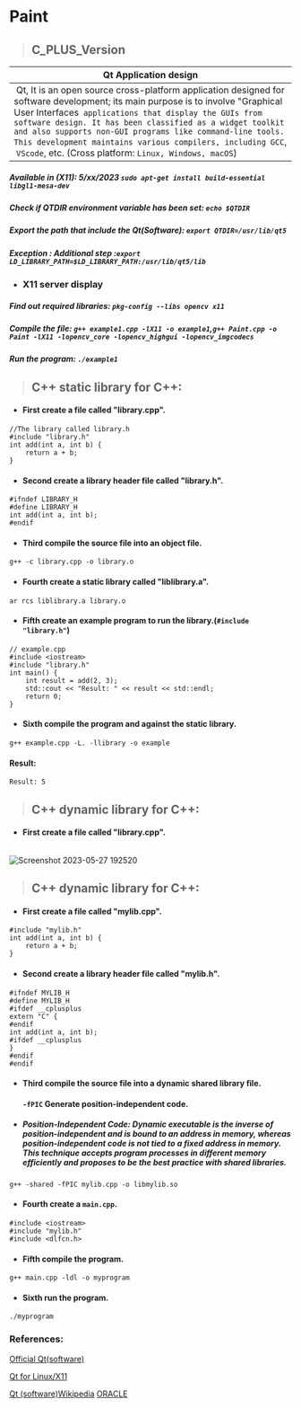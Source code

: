 # Paint

> ## C_PLUS_Version

|Qt Application design|
| --- | 
|  Qt, It is an open source cross-platform application designed for software development; its main purpose is to involve "Graphical User Interfaces` applications that display the GUIs from software design. It has been classified as a widget toolkit and also supports non-GUI programs like command-line tools. This development maintains various compilers, including GCC`,  `VScode`, etc. (Cross platform: `Linux, Windows, macOS`) |
##### Available in (X11): 5/xx/2023 `sudo apt-get install build-essential libgl1-mesa-dev`
##### Check if QTDIR environment variable has been set: `echo $QTDIR`
##### Export the path that include the Qt(Software): `export QTDIR=/usr/lib/qt5`
##### Exception : Additional step :`export LD_LIBRARY_PATH=$LD_LIBRARY_PATH:/usr/lib/qt5/lib`

* ### X11 server display
##### Find out required libraries: `pkg-config --libs opencv x11`
##### Compile the file: `g++ example1.cpp -lX11 -o example1`,`g++ Paint.cpp -o Paint -lX11 -lopencv_core -lopencv_highgui -lopencv_imgcodecs`
##### Run the program:  `./example1` 

> ## C++ static library for C++:
* #### First create a file called "library.cpp".
```
//The library called library.h
#include "library.h"
int add(int a, int b) {
    return a + b;
}
```
* #### Second create a library header file called "library.h".
```
#ifndef LIBRARY_H
#define LIBRARY_H
int add(int a, int b);
#endif
```
* #### Third compile the source file into an object file.
```
g++ -c library.cpp -o library.o
```

* #### Fourth create a static library called "liblibrary.a".
```
ar rcs liblibrary.a library.o
```

* #### Fifth create an example program to run the library.(`#include "library.h"`)
```
// example.cpp
#include <iostream>
#include "library.h"
int main() {
    int result = add(2, 3);
    std::cout << "Result: " << result << std::endl;
    return 0;
}
```

* #### Sixth compile the program and against the static library.
```
g++ example.cpp -L. -llibrary -o example
```

#### Result:
```
Result: 5
```


> ## C++ dynamic library for C++:
* #### First create a file called "library.cpp".
```
```
![Screenshot 2023-05-27 192520](https://github.com/WeiberNoname/Paint/assets/129390032/3a0899b3-394a-47a3-a677-f1b0f618c78a)



> ## C++ dynamic library for C++:
* #### First create a file called "mylib.cpp".
```
#include "mylib.h"
int add(int a, int b) {
    return a + b;
}
```
* #### Second create a library header file called "mylib.h".
```
#ifndef MYLIB_H
#define MYLIB_H
#ifdef __cplusplus
extern "C" {
#endif
int add(int a, int b);
#ifdef __cplusplus
}
#endif
#endif
```
* #### Third compile the source file into a dynamic shared library file.
    #### `-fPIC` Generate position-independent code.
* ##### Position-Independent Code: Dynamic executable is the inverse of position-independent and is bound to an address in memory, whereas position-independent code is not tied to a fixed address in memory. This technique accepts program processes in different memory efficiently and proposes to be the best practice with shared libraries. 
```
g++ -shared -fPIC mylib.cpp -o libmylib.so
```
* #### Fourth create a `main.cpp`.
```
#include <iostream>
#include "mylib.h"
#include <dlfcn.h>
```


* #### Fifth compile the program.
```
g++ main.cpp -ldl -o myprogram
```

* #### Sixth run the program.
```
./myprogram
```


### References:
[Official Qt(software)](https://wiki.qt.io/Install_Qt_5_on_Ubuntu)

[Qt for Linux/X11](https://doc.qt.io/qt-6/linux.html)

[Qt (software)Wikipedia](https://en.wikipedia.org/wiki/Qt_(software))
[ORACLE](https://docs.oracle.com/cd/E26505_01/html/E26506/glmqp.html)
